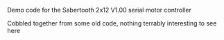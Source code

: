 Demo code for the Sabertooth 2x12 V1.00 serial motor controller

Cobbled together from some old code, nothing terrably interesting to see here
